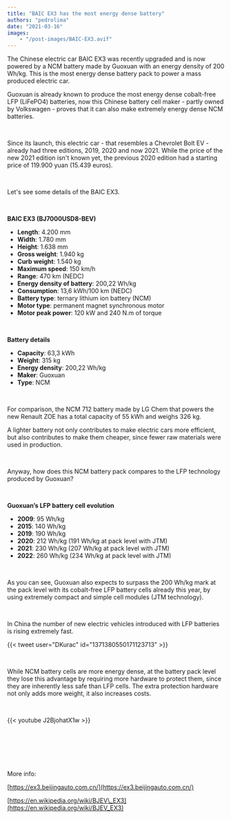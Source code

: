 ```yaml
---
title: "BAIC EX3 has the most energy dense battery"
authors: "pedrolima"
date: "2021-03-16"
images: 
    - "/post-images/BAIC-EX3.avif"
---
```


The Chinese electric car BAIC EX3 was recently upgraded and is now powered by a NCM battery made by Guoxuan with an energy density of 200 Wh/kg. This is the most energy dense battery pack to power a mass produced electric car.

Guoxuan is already known to produce the most energy dense cobalt-free LFP (LiFePO4) batteries, now this Chinese battery cell maker - partly owned by Volkswagen - proves that it can also make extremely energy dense NCM batteries.

 

Since its launch, this electric car - that resembles a Chevrolet Bolt EV - already had three editions, 2019, 2020 and now 2021. While the price of the new 2021 edition isn't known yet, the previous 2020 edition had a starting price of 119.900 yuan (15.439 euros).

 

Let's see some details of the BAIC EX3.

 

**BAIC EX3 (BJ7000USD8-BEV)**

- **Length**: 4.200 mm
- **Width**: 1.780 mm
- **Height**: 1.638 mm
- **Gross weight**: 1.940 kg
- **Curb weight**: 1.540 kg
- **Maximum speed**: 150 km/h
- **Range**: 470 km (NEDC)
- **Energy density of battery**: 200,22 Wh/kg
- **Consumption**: 13,6 kWh/100 km (NEDC)
- **Battery type**: ternary lithium ion battery (NCM)
- **Motor type**: permanent magnet synchronous motor
- **Motor peak power**: 120 kW and 240 N.m of torque

 

**Battery details**

- **Capacity**: 63,3 kWh
- **Weight**: 315 kg
- **Energy density**: 200,22 Wh/kg
- **Maker**: Guoxuan
- **Type**: NCM

 

For comparison, the NCM 712 battery made by LG Chem that powers the new Renault ZOE has a total capacity of 55 kWh and weighs 326 kg.

A lighter battery not only contributes to make electric cars more efficient, but also contributes to make them cheaper, since fewer raw materials were used in production.

 

Anyway, how does this NCM battery pack compares to the LFP technology produced by Guoxuan?

 

**Guoxuan’s LFP battery cell evolution**

- **2009**: 95 Wh/kg
- **2015**: 140 Wh/kg
- **2019**: 190 Wh/kg
- **2020**: 212 Wh/kg (191 Wh/kg at pack level with JTM)
- **2021**: 230 Wh/kg (207 Wh/kg at pack level with JTM)
- **2022**: 260 Wh/kg (234 Wh/kg at pack level with JTM)

 

As you can see, Guoxuan also expects to surpass the 200 Wh/kg mark at the pack level with its cobalt-free LFP battery cells already this year, by using extremely compact and simple cell modules (JTM technology).

 

In China the number of new electric vehicles introduced with LFP batteries is rising extremely fast.

{{< tweet user="DKurac" id="1371380550171123713" >}}

 

While NCM battery cells are more energy dense, at the battery pack level they lose this advantage by requiring more hardware to protect them, since they are inherently less safe than LFP cells. The extra protection hardware not only adds more weight, it also increases costs.

 

{{< youtube J2BjohatX1w >}}

 

 

 

More info:

[https://ex3.beijingauto.com.cn/](https://ex3.beijingauto.com.cn/)

[https://en.wikipedia.org/wiki/BJEV\_EX3](https://en.wikipedia.org/wiki/BJEV_EX3)
